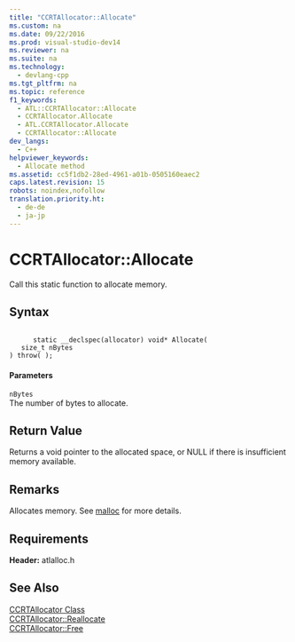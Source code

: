 ```yaml
---
title: "CCRTAllocator::Allocate"
ms.custom: na
ms.date: 09/22/2016
ms.prod: visual-studio-dev14
ms.reviewer: na
ms.suite: na
ms.technology: 
  - devlang-cpp
ms.tgt_pltfrm: na
ms.topic: reference
f1_keywords: 
  - ATL::CCRTAllocator::Allocate
  - CCRTAllocator.Allocate
  - ATL.CCRTAllocator.Allocate
  - CCRTAllocator::Allocate
dev_langs: 
  - C++
helpviewer_keywords: 
  - Allocate method
ms.assetid: cc5f1db2-28ed-4961-a01b-0505160eaec2
caps.latest.revision: 15
robots: noindex,nofollow
translation.priority.ht: 
  - de-de
  - ja-jp
---
```

# CCRTAllocator::Allocate
Call this static function to allocate memory.  
  
## Syntax  
  
```  
  
      static __declspec(allocator) void* Allocate(  
   size_t nBytes   
) throw( );  
```  
  
#### Parameters  
 `nBytes`  
 The number of bytes to allocate.  
  
## Return Value  
 Returns a void pointer to the allocated space, or NULL if there is insufficient memory available.  
  
## Remarks  
 Allocates memory. See [malloc](../vs140/malloc.md) for more details.  
  
## Requirements  
 **Header:** atlalloc.h  
  
## See Also  
 [CCRTAllocator Class](../vs140/ccrtallocator-class.md)   
 [CCRTAllocator::Reallocate](../vs140/ccrtallocator--reallocate.md)   
 [CCRTAllocator::Free](../vs140/ccrtallocator--free.md)